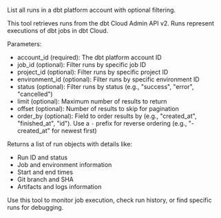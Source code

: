 List all runs in a dbt platform account with optional filtering.

This tool retrieves runs from the dbt Cloud Admin API v2. Runs represent executions of dbt jobs in dbt Cloud.

Parameters:
- account_id (required): The dbt platform account ID
- job_id (optional): Filter runs by specific job ID
- project_id (optional): Filter runs by specific project ID
- environment_id (optional): Filter runs by specific environment ID
- status (optional): Filter runs by status (e.g., "success", "error", "cancelled")
- limit (optional): Maximum number of results to return
- offset (optional): Number of results to skip for pagination
- order_by (optional): Field to order results by (e.g., "created_at", "finished_at", "id"). Use a `-` prefix for reverse ordering (e.g., "-created_at" for newest first)

Returns a list of run objects with details like:

- Run ID and status
- Job and environment information
- Start and end times
- Git branch and SHA
- Artifacts and logs information

Use this tool to monitor job execution, check run history, or find specific runs for debugging.
